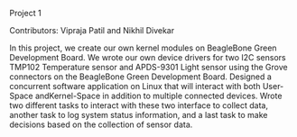 Project 1

Contributors: Vipraja Patil and Nikhil Divekar

In this project, we create our own kernel modules on BeagleBone Green Development Board. We wrote our own device drivers for two I2C sensors TMP102 Temperature sensor and APDS-9301 Light sensor using the Grove connectors on the BeagleBone Green Development Board. Designed a concurrent software application on Linux that will interact with both User-Space andKernel-Space in addition to multiple connected devices. Wrote two different tasks to interact with these two interface to collect data, another task to log system
status information, and a last task to make decisions based on the collection of sensor data.



